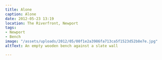 ```yaml
---
title: Alone
caption: Alone
date: 2012-05-23 13:19
location: The Riverfront, Newport
tags:
- Newport
- Bench
image: "/assets/uploads/2012/05/00f1e2a3986fa713ca5f1523d52b8e7e.jpg"
altText: An empty wooden bench against a slate wall

---
```

